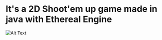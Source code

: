 # It's a 2D Shoot'em up game made in java with Ethereal Engine

![Alt Text](https://i.ibb.co/0qkbSW9/5gcm-Cif-Rw-Y.gif)

